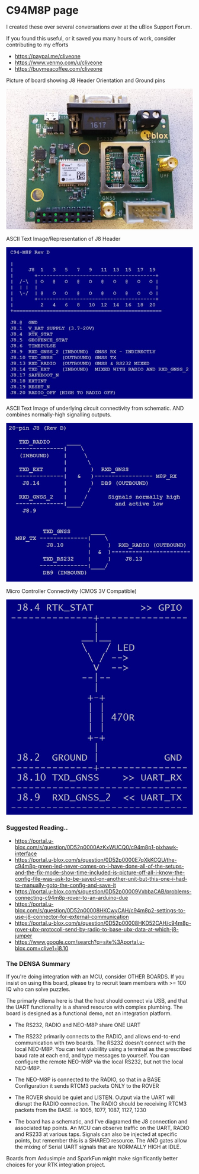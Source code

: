# C94M8P page

I created these over several conversations over at the uBlox Support Forum.

If you found this useful, or it saved you many hours of work, consider contributing to my efforts
  *  https://paypal.me/cliveone  
  *  https://www.venmo.com/u/cliveone
  *  https://buymeacoffee.com/cliveone

Picture of board showing J8 Header Orientation and Ground pins

![alt text](c94-m8p-d-board.jpg?raw=true)

ASCII Text Image/Representation of J8 Header

![alt text](c94-m8p-d-hdr.jpg?raw=true)

ASCII Text Image of underlying circuit connectivity from schematic. AND combines normally-high signalling outputs.

![alt text](c94-m8p-d-logic.jpg?raw=true)

Micro Controller Connectivity (CMOS 3V Compatible)

![alt text](c94-m8p-d-micro.jpg?raw=true)

### Suggested Reading..
  *  https://portal.u-blox.com/s/question/0D52p0000AzKxWUCQ0/c94m8p1-pixhawk-interface
  *  https://portal.u-blox.com/s/question/0D52p0000E7qXkKCQU/the-c94m8p-green-led-never-comes-on-i-have-done-all-of-the-setups-and-the-fix-mode-show-time-included-is-picture-off-all-i-know-the-config-file-was-ask-to-be-saved-on-another-unit-but-this-one-i-had-to-manually-goto-the-config-and-save-it
  *  https://portal.u-blox.com/s/question/0D52p00009VxbbaCAB/problems-connecting-c94m8p-rover-to-an-arduino-due
  *  https://portal.u-blox.com/s/question/0D52p00008HKCwyCAH/c94m8p2-settings-to-use-j8-connector-for-external-communication
  *  https://portal.u-blox.com/s/question/0D52p00008HKD52CAH/c94m8p-rover-ubx-protocoll-send-by-radio-to-base-ubx-data-at-which-j8-jumper
  *  https://www.google.com/search?q=site%3Aportal.u-blox.com+clive1+j8.10


### The DENSA Summary

If you're doing integration with an MCU, consider OTHER BOARDS. If you insist on using this board, please try to recruit team members with >= 100 IQ who can solve puzzles.

The primarly dilema here is that the host should connect via USB, and that the UART functionality is a shared resource with complex plumbing. The board is designed as a functional demo, not an integration platform.

  *  The RS232, RADIO and NEO-M8P share ONE UART

  *  The RS232 primarily connects to the RADIO, and allows end-to-end communication with two boards. The RS232 doesn't connect with the local NEO-M8P. You can test viablility using a terminal as the prescribed baud rate at each end, and type messages to yourself. You can configure the remote NEO-M8P via the local RS232, but not the local NEO-M8P.
   
  *  The NEO-M8P is connected to the RADIO, so that in a BASE Configuration it sends RTCM3 packets ONLY to the ROVER
     
  *  The ROVER should be quiet and LISTEN. Output via the UART will disrupt the RADIO connection. The RADIO should be receiving RTCM3 packets from the BASE. ie 1005, 1077, 1087, 1127, 1230
    
  *  The board has a schematic, and I've diagramed the J8 connection and associated tap points. An MCU can observe traffic on the UART, RADIO and RS233 at various taps. Signals can also be injected at specific points, but remember this is a SHARED resource. The AND gates allow the mixing of Serial UART signals that are NORMALLY HIGH at IDLE.


Boards from Ardusimple and SparkFun might make significantly better choices for your RTK integration project.

